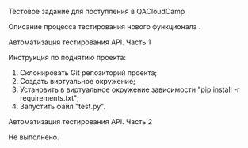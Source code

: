 Тестовое задание для поступления в QACloudCamp

Описание процесса тестирования нового функционала .

Автоматизация тестирования API. Часть 1

Инструкция по поднятию проекта:
1. Склонировать Git репозиторий проекта;
2. Создать виртуальное окружение;
3. Установить в виртуальное окружение зависимости "pip install -r requirements.txt";
4. Запустить файл "test.py".

Автоматизация тестирования API. Часть 2

Не выполнено.
